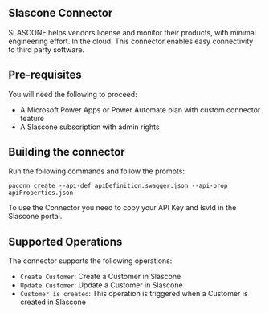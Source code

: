 ## Slascone Connector
SLASCONE helps vendors license and monitor their products, with minimal engineering effort. In the cloud. This connector enables easy connectivity to third party software.

## Pre-requisites
You will need the following to proceed:
* A Microsoft Power Apps or Power Automate plan with custom connector feature
* A Slascone subscription with admin rights

## Building the connector 
Run the following commands and follow the prompts:

```paconn
paconn create --api-def apiDefinition.swagger.json --api-prop apiProperties.json
```

To use the Connector you need to copy your API Key and IsvId in the Slascone portal.

## Supported Operations
The connector supports the following operations:
* `Create Customer`: Create a Customer in Slascone
* `Update Customer`: Update a Customer in Slascone
* `Customer is created`: This operation is triggered when a Customer is created in Slascone